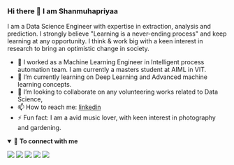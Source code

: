 ### Hi there 👋 I am Shanmuhapriyaa

I am a Data Science Engineer with expertise in extraction, analysis and prediction. I strongly believe "Learning is a never-ending process" and keep learning at any opportunity. I think & work big with a keen interest in research to bring an optimistic change in society. 

- 🔭 I worked as a Machine Learning Engineer in Intelligent process automation team. I am currently a masters student at AIML in VIT.
- 🌱 I’m currently learning on Deep Learning and Advanced machine learning concepts.
- 👯 I’m looking to collaborate on any volunteering works related to Data Science,
- 📫 How to reach me: [linkedin](https://www.linkedin.com/in/shanmuhapriyaa/)
- ⚡ Fun fact: I am a avid music lover, with keen interest in photography and gardening.

<details open>
<summary>🤝 <b>To connect with me</b></summary>
<p align = "center">
 
[<img src ="https://img.shields.io/badge/portfolio-%23.svg?&style=for-the-badge&logo=&logoColor=white%22">](https://github.com/shanmuhapriyaa)
[<img src="https://img.shields.io/badge/twitter-%231DA1F2.svg?&style=for-the-badge&logo=twitter&logoColor=white" />](https://twitter.com/shanmuhapriyaa) 
[<img src="https://img.shields.io/badge/linkedin-%230077B5.svg?&style=for-the-badge&logo=linkedin&logoColor=white" />](https://www.linkedin.com/in/shanmuhapriyaa/)
[<img src = "https://img.shields.io/badge/instagram-%23E4405F.svg?&style=for-the-badge&logo=instagram&logoColor=white">](https://www.instagram.com/rebelinshell/)
[<img src="https://img.shields.io/badge/facebook-%231877F2.svg?&style=for-the-badge&logo=facebook&logoColor=white" />](https://www.facebook.com/shanmuhapriya.1999) 

</p>
</details>



